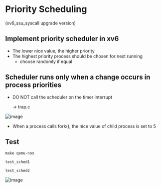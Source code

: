 # Priority Scheduling
(xv6_ssu_syscall upgrade version)


## Implement priority scheduler in xv6

- The lower nice value, the higher priority
- The highest priority process should be chosen for next running
  - choose randomly if equal



## Scheduler runs only when a change occurs in process priorities

- DO NOT call the scheduler on the timer interrupt

  -> trap.c

![image](https://user-images.githubusercontent.com/62228195/116967883-41bc8580-acee-11eb-8ce8-c20d56d7341e.png)
  

- When a process calls fork(), the nice value of child process is set to 5





## Test

``` make qemu-nox ```

``` test_sched1 ```

``` test_sched2 ```


![image](https://user-images.githubusercontent.com/62228195/116968590-bd6b0200-acef-11eb-88c7-ba622fc5d3d3.png)

